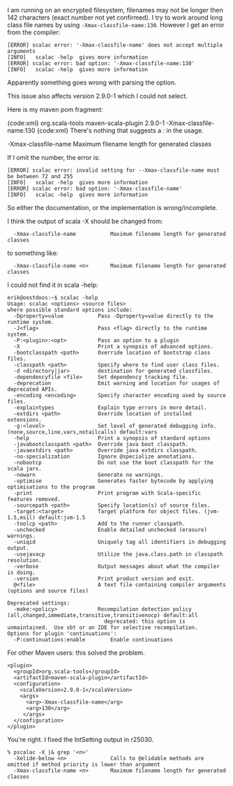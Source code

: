I am running on an encrypted filesystem, filenames may not be longer then 142 characters (exact number not yet confirmed).
I try to work around long class file names by using `-Xmax-classfile-name:130`. However I get an error from the compiler:

```
[ERROR] scalac error: '-Xmax-classfile-name' does not accept multiple arguments
[INFO]   scalac -help  gives more information
[ERROR] scalac error: bad option: '-Xmax-classfile-name:130'
[INFO]   scalac -help  gives more information
```

Apparently something goes wrong with parsing the option.

This issue also affects version 2.9.0-1 which I could not select.

Here is my maven pom fragment:

{code:xml}
<plugin>
    <groupId>org.scala-tools</groupId>
    <artifactId>maven-scala-plugin</artifactId>
    <configuration>
        <scalaVersion>2.9.0-1</scalaVersion>
        <args>
            <arg>-Xmax-classfile-name:130</arg>
        </args>
    </configuration>
</plugin>
{code:xml}
There's nothing that suggests a : in the usage.

  -Xmax-classfile-name           Maximum filename length for generated classes

If I omit the number, the error is:

```
[ERROR] scalac error: invalid setting for --Xmax-classfile-name must be between 72 and 255
[INFO]   scalac -help  gives more information
[ERROR] scalac error: bad option: '-Xmax-classfile-name'
[INFO]   scalac -help  gives more information
```

So either the documentation, or the implementation is wrong/incomplete.

I think the output of scala -X should be changed from:
```
  -Xmax-classfile-name           Maximum filename length for generated classes
```

to something like:

```
  -Xmax-classfile-name <n>       Maximum filename length for generated classes
```

I could not find it in scala -help:

```
erik@oostdoos:~$ scalac -help
Usage: scalac <options> <source files>
where possible standard options include:
  -Dproperty=value           Pass -Dproperty=value directly to the runtime system.
  -J<flag>                   Pass <flag> directly to the runtime system.
  -P:<plugin>:<opt>          Pass an option to a plugin
  -X                         Print a synopsis of advanced options.
  -bootclasspath <path>      Override location of bootstrap class files.
  -classpath <path>          Specify where to find user class files.
  -d <directory|jar>         destination for generated classfiles.
  -dependencyfile <file>     Set dependency tracking file.
  -deprecation               Emit warning and location for usages of deprecated APIs.
  -encoding <encoding>       Specify character encoding used by source files.
  -explaintypes              Explain type errors in more detail.
  -extdirs <path>            Override location of installed extensions.
  -g:<level>                 Set level of generated debugging info. (none,source,line,vars,notailcalls) default:vars
  -help                      Print a synopsis of standard options
  -javabootclasspath <path>  Override java boot classpath.
  -javaextdirs <path>        Override java extdirs classpath.
  -no-specialization         Ignore @specialize annotations.
  -nobootcp                  Do not use the boot classpath for the scala jars.
  -nowarn                    Generate no warnings.
  -optimise                  Generates faster bytecode by applying optimisations to the program
  -print                     Print program with Scala-specific features removed.
  -sourcepath <path>         Specify location(s) of source files.
  -target:<target>           Target platform for object files. (jvm-1.5,msil) default:jvm-1.5
  -toolcp <path>             Add to the runner classpath.
  -unchecked                 Enable detailed unchecked (erasure) warnings.
  -uniqid                    Uniquely tag all identifiers in debugging output.
  -usejavacp                 Utilize the java.class.path in classpath resolution.
  -verbose                   Output messages about what the compiler is doing.
  -version                   Print product version and exit.
  @<file>                    A text file containing compiler arguments (options and source files)

Deprecated settings:
  -make:<policy>             Recompilation detection policy (all,changed,immediate,transitive,transitivenocp) default:all
                               deprecated: this option is unmaintained.  Use sbt or an IDE for selective recompilation.
Options for plugin 'continuations':
  -P:continuations:enable        Enable continuations
```
For other Maven users: this solved the problem.

```
<plugin>
  <groupId>org.scala-tools</groupId>
  <artifactId>maven-scala-plugin</artifactId>
  <configuration>
    <scalaVersion>2.9.0-1</scalaVersion>
    <args>
      <arg>-Xmax-classfile-name</arg>
      <arg>130</arg>
     </args>
  </configuration>
</plugin>
```
You're right.  I fixed the IntSetting output in r25030.

```
% pscalac -X |& grep '<n>'
  -Xelide-below <n>              Calls to @elidable methods are omitted if method priority is lower than argument
  -Xmax-classfile-name <n>       Maximum filename length for generated classes
```
